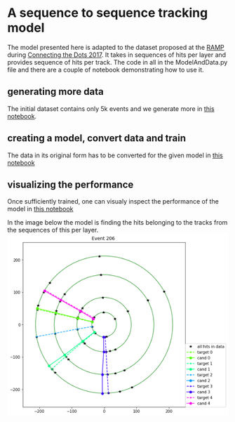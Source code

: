 # A sequence to sequence tracking model

 The model presented here is adapted to the dataset proposed at the [RAMP](http://ramp.studio/) during [Connecting the Dots 2017](https://ctdwit2017.lal.in2p3.fr/). It takes in sequences of hits per layer and provides sequence of hits per track.
 The code in all in the ModelAndData.py file and there are a couple of notebook demonstrating how to use it.

## generating more data
The initial dataset contains only 5k events and we generate more in [this notebook](generate_data.ipynb).

## creating a model, convert data and train
The data in its original form has to be converted for the given model in [this notebook](train_model.ipynb)

## visualizing the performance
Once sufficiently trained, one can visualy inspect the performance of the model in [this notebook](visualize_prediction.ipynb)

In the image below the model is finding the hits belonging to the tracks from the sequences of this per layer.
![alt text](visualization.png "Example of trained model")